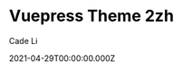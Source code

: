 ---
title: Vuepress Theme 2zh
github: https://github.com/cadecode/vuepress-theme-2zh
demo: https://blog.cadecode.top/
license: MIT
author: Cade Li
author_link: ''
author_twitter: ''
author_github: cadecode
date: 2021-04-29T00:00:00.000Z
ssg:
  - Vuepress
cms:
  - null
css:
  - null
archetype:
  - Blog
services: null
hosting:
  - Netlify
  - Vercel
description: VuePress blog theme plugin.
stale: false
disabled: false
disabled_reason: null
draft: false
---